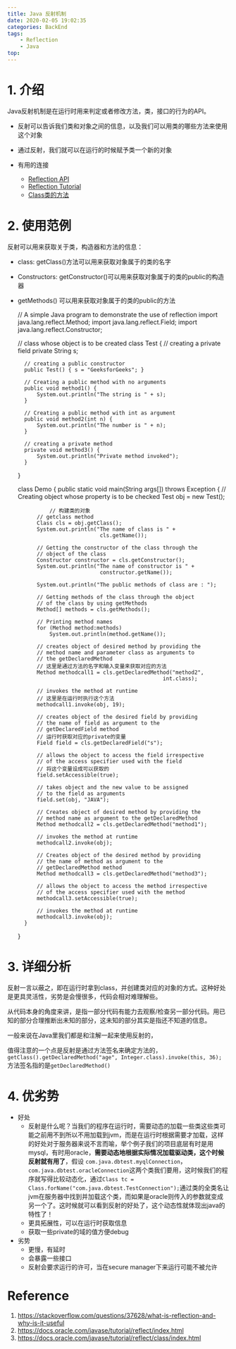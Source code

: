 ```yaml
---
title: Java 反射机制
date: 2020-02-05 19:02:35
categories: BackEnd
tags:
    - Reflection
    - Java
top:
---
```



# 1. 介绍
Java反射机制是在运行时用来判定或者修改方法，类，接口的行为的API。

+ 反射可以告诉我们类和对象之间的信息，以及我们可以用类的哪些方法来使用这个对象

+ 通过反射，我们就可以在运行的时候赋予类一个新的对象

+ 有用的连接
    + [Reflection API](https://docs.oracle.com/javase/8/docs/technotes/guides/reflection/index.html)
    + [Reflection Tutorial](https://docs.oracle.com/javase/tutorial/reflect/index.html)
    + [Class类的方法](https://docs.oracle.com/javase/8/docs/api/java/lang/Class.html)
# 2. 使用范例
反射可以用来获取关于类，构造器和方法的信息：

+ class: getClass()方法可以用来获取对象属于的类的名字
+ Constructors: getConstructor()可以用来获取对象属于的类的public的构造器
+ getMethods() 可以用来获取对象属于的类的public的方法

    // A simple Java program to demonstrate the use of reflection 
    import java.lang.reflect.Method; 
    import java.lang.reflect.Field; 
    import java.lang.reflect.Constructor; 
    
    // class whose object is to be created 
    class Test 
    { 
        // creating a private field 
        private String s; 
    
        // creating a public constructor 
        public Test() { s = "GeeksforGeeks"; } 
    
        // Creating a public method with no arguments 
        public void method1() { 
            System.out.println("The string is " + s); 
        } 
    
        // Creating a public method with int as argument 
        public void method2(int n) { 
            System.out.println("The number is " + n); 
        } 
    
        // creating a private method 
        private void method3() { 
            System.out.println("Private method invoked"); 
        } 
    } 

    class Demo 
    { 
        public static void main(String args[]) throws Exception 
        { 
            // Creating object whose property is to be checked 
            Test obj = new Test(); 
    
                // 构建类的对象
            // getclass method 
            Class cls = obj.getClass(); 
            System.out.println("The name of class is " + 
                                cls.getName()); 
    
            // Getting the constructor of the class through the 
            // object of the class 
            Constructor constructor = cls.getConstructor(); 
            System.out.println("The name of constructor is " + 
                                constructor.getName()); 
    
            System.out.println("The public methods of class are : "); 
    
            // Getting methods of the class through the object 
            // of the class by using getMethods 
            Method[] methods = cls.getMethods(); 
    
            // Printing method names 
            for (Method method:methods) 
                System.out.println(method.getName()); 
    
            // creates object of desired method by providing the 
            // method name and parameter class as arguments to 
            // the getDeclaredMethod  
            // 这里是通过方法的名字和输入变量来获取对应的方法
            Method methodcall1 = cls.getDeclaredMethod("method2", 
                                                    int.class); 
    
            // invokes the method at runtime 
            // 这里是在运行时执行这个方法 
            methodcall1.invoke(obj, 19); 
    
            // creates object of the desired field by providing 
            // the name of field as argument to the 
            // getDeclaredField method 
            // 运行时获取对应的private的变量
            Field field = cls.getDeclaredField("s"); 
    
            // allows the object to access the field irrespective 
            // of the access specifier used with the field 
            // 将这个变量设成可以获取的
            field.setAccessible(true); 
    
            // takes object and the new value to be assigned 
            // to the field as arguments 
            field.set(obj, "JAVA"); 
    
            // Creates object of desired method by providing the 
            // method name as argument to the getDeclaredMethod 
            Method methodcall2 = cls.getDeclaredMethod("method1"); 
    
            // invokes the method at runtime 
            methodcall2.invoke(obj); 
    
            // Creates object of the desired method by providing 
            // the name of method as argument to the 
            // getDeclaredMethod method 
            Method methodcall3 = cls.getDeclaredMethod("method3"); 
    
            // allows the object to access the method irrespective 
            // of the access specifier used with the method 
            methodcall3.setAccessible(true); 
    
            // invokes the method at runtime 
            methodcall3.invoke(obj); 
        } 
    } 

# 3. 详细分析

反射一言以蔽之，即在运行时拿到class，并创建类对应的对象的方式。这种好处是更具灵活性，劣势是会慢很多，代码会相对难理解些。

从代码本身的角度来讲，是指一部分代码有能力去观察/检查另一部分代码。用已知的部分合理推断出未知的部分，这未知的部分其实是指还不知道的信息。

一般来说在Java里我们都是和注解一起来使用反射的，

值得注意的一个点是反射是通过方法签名来确定方法的，`getClass().getDeclaredMethod("age", Integer.class).invoke(this, 36);` 方法签名指的是`getDeclaredMethod()`


# 4. 优劣势

+ 好处
    + 反射是什么呢？当我们的程序在运行时，需要动态的加载一些类这些类可能之前用不到所以不用加载到jvm，而是在运行时根据需要才加载，这样的好处对于服务器来说不言而喻，举个例子我们的项目底层有时是用mysql，有时用oracle，**需要动态地根据实际情况加载驱动类，这个时候反射就有用了**，假设 `com.java.dbtest.myqlConnection`，`com.java.dbtest.oracleConnection`这两个类我们要用，这时候我们的程序就写得比较动态化，通过`Class tc = Class.forName("com.java.dbtest.TestConnection");`通过类的全类名让jvm在服务器中找到并加载这个类，而如果是oracle则传入的参数就变成另一个了。这时候就可以看到反射的好处了，这个动态性就体现出java的特性了！
    + 更具拓展性，可以在运行时获取信息
    + 获取一些private的域的值方便debug
+ 劣势
    + 更慢，有延时
    + 会暴露一些接口
    + 反射会要求运行的许可，当在secure manager下来运行可能不被允许


# Reference

1. https://stackoverflow.com/questions/37628/what-is-reflection-and-why-is-it-useful
2. https://docs.oracle.com/javase/tutorial/reflect/index.html
3. https://docs.oracle.com/javase/tutorial/reflect/class/index.html